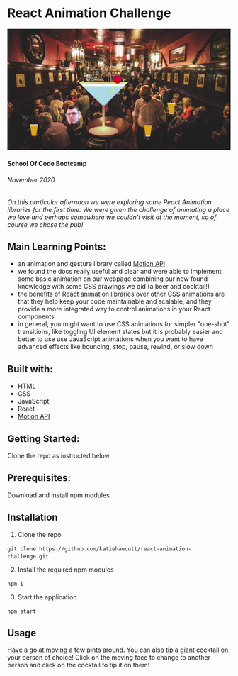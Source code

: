 # React Animation Challenge

![Our Animated Pub Screenshot](./public/Images/thepubScreenshot.PNG)

#### School Of Code Bootcamp

###### November 2020

_On this particular afternoon we were exploring some React Animation libraries for the first time. We were given the challenge of animating a place we love and perhaps somewhere we couldn't visit at the moment, so of course we chose the pub!_

## Main Learning Points:

- an animation and gesture library called [Motion API](https://www.framer.com/api/motion/)
- we found the docs really useful and clear and were able to implement some basic animation on our webpage combining our new found knowledge with some CSS drawings we did (a beer and cocktail!)
- the benefits of React animation libraries over other CSS animations are that they help keep your code maintainable and scalable, and they provide a more integrated way to control animations in your React components
- in general, you might want to use CSS animations for simpler "one-shot" transitions, like toggling UI element states but it is probably easier and better to use use JavaScript animations when you want to have advanced effects like bouncing, stop, pause, rewind, or slow down

## Built with:

- HTML
- CSS
- JavaScript
- React
- [Motion API](https://www.framer.com/api/motion/)

## Getting Started:

Clone the repo as instructed below

## Prerequisites:

Download and install npm modules

## Installation

1.  Clone the repo

`git clone https://github.com/katiehawcutt/react-animation-challenge.git`

2. Install the required npm modules

`npm i`

3. Start the application

`npm start`

## Usage

Have a go at moving a few pints around. You can also tip a giant cocktail on your person of choice! Click on the moving face to change to another person and click on the cocktail to tip it on them!
